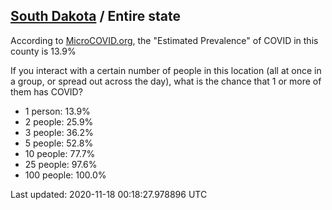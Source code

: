 
## [South Dakota](/united-states/south-dakota) / Entire state

According to [MicroCOVID.org](http://microcovid.org),
the "Estimated Prevalence" of COVID in this county is 13.9%

If you interact with a certain number of people in this location
(all at once in a group, or spread out across the day), what is the chance that
1 or more of them has COVID?

- 1 person: 13.9%
- 2 people: 25.9%
- 3 people: 36.2%
- 5 people: 52.8%
- 10 people: 77.7%
- 25 people: 97.6%
- 100 people: 100.0%

Last updated: 2020-11-18 00:18:27.978896 UTC
